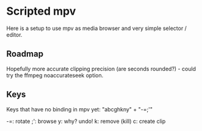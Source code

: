 Scripted mpv
============

Here is a setup to use mpv as media browser and very simple selector / editor.


Roadmap
-------

Hopefully more accurate clipping precision (are seconds rounded?) - could try
the ffmpeg noaccurateseek option.



Keys
----

Keys that have no binding in mpv yet:
"abcghkny" + "-=;'"

-=: rotate
;': browse
y: why? undo!
k: remove (kill)
c: create clip
